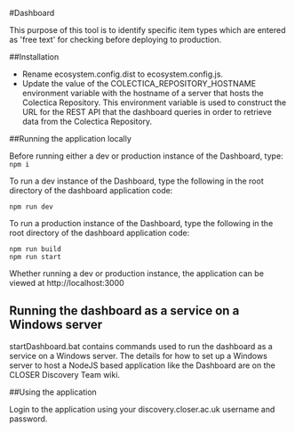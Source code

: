 #Dashboard

This purpose of this tool is to identify specific item types which are entered as 'free text' for checking before deploying to production.

##Installation

- Rename ecosystem.config.dist to ecosystem.config.js.
- Update the value of the COLECTICA_REPOSITORY_HOSTNAME environment variable with the hostname of a server that hosts the Colectica Repository. This environment variable is used to construct the URL for the REST API that the dashboard queries in order to retrieve data from the Colectica Repository.        

##Running the application locally

Before running either a dev or production instance of the Dashboard, type:
`npm i`

To run a dev instance of the Dashboard, type the following in the root directory of the dashboard application code:

`npm run dev`

To run a production instance of the Dashboard, type the following in the root directory of the dashboard application code:
```
npm run build
npm run start
```

Whether running a dev or production instance, the application can be viewed at http://localhost:3000

## Running the dashboard as a service on a Windows server

startDashboard.bat contains commands used to run the dashboard as a service on a Windows server. The details for how to set up a Windows server to host a NodeJS based application like the Dashboard are on the CLOSER Discovery Team wiki.

##Using the application

Login to the application using your discovery.closer.ac.uk username and password.


